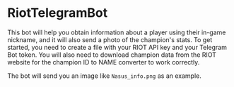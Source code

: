 # RiotTelegramBot
This bot will help you obtain information about a player using their in-game nickname, and it will also send a photo of the champion's stats.
To get started, you need to create a file with your RIOT API key and your Telegram Bot token. You will also need to download champion data from the RIOT website for the champion ID to NAME converter to work correctly.

The bot will send you an image like `Nasus_info.png` as an example.
